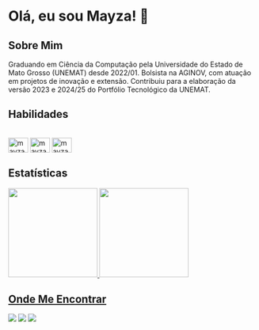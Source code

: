 # Olá, eu sou Mayza! 👋

## Sobre Mim
Graduando em Ciência da Computação pela Universidade do Estado de Mato Grosso (UNEMAT) desde 2022/01. Bolsista na AGINOV, com atuação em projetos de inovação e extensão. Contribuiu para a elaboração da versão 2023 e 2024/25 do Portfólio Tecnológico da UNEMAT.

## Habilidades
<div style="display: inline_block"><br>
  <img align="center" alt="mayza-c" height="30" width="40" src="https://cdn.jsdelivr.net/gh/devicons/devicon/icons/c/c-original.svg">
   <img align="center" alt="mayza-html" height="30" width="40" src="https://cdn.jsdelivr.net/gh/devicons/devicon/icons/html5/html5-original.svg">
  <img align="center" alt="mayza-wp" height="30" width="40" src="https://cdn.jsdelivr.net/gh/devicons/devicon/icons/wordpress/wordpress-plain.svg">
</div>

## Estatísticas
<div>
  <a href="https://github.com/Mayza414">
  <img height="180em" src="https://github-readme-stats.vercel.app/api?username=Mayza414&show_icons=true&theme=cobalt&include_all_commits=true&count_private=true"/>
  <img height="180em" src="https://github-readme-stats.vercel.app/api/top-langs/?username=Mayza414&layout=compact&langs_count=7&theme=cobalt"/>
</div>

##

## Onde Me Encontrar
<div>
   <a href="https://www.instagram.com/mayzafidelis/" target="_blank"><img src="https://img.shields.io/badge/-Instagram-%23E4405F?style=for-the-badge&logo=instagram&logoColor=white" target="_blank"></a>
   <a href="https://www.linkedin.com/in/mayza03" target="_blank"><img src="https://img.shields.io/badge/-LinkedIn-%230077B5?style=for-the-badge&logo=linkedin&logoColor=white" target="_blank"></a> 
  <a href = "mailto:mayzaumbelina@gmail.com"><img src="https://img.shields.io/badge/-Gmail-%23333?style=for-the-badge&logo=gmail&logoColor=white" target="_blank"></a>
 </div>

  
